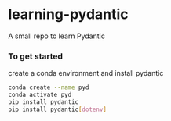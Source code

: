 # learning-pydantic
A small repo to learn Pydantic

### To get started
create a conda environment and install pydantic
```bash
conda create --name pyd
conda activate pyd
pip install pydantic
pip install pydantic[dotenv]
```

